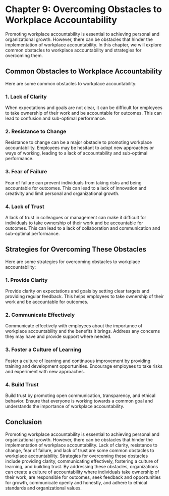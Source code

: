 Chapter 9: Overcoming Obstacles to Workplace Accountability
===========================================================

Promoting workplace accountability is essential to achieving personal and organizational growth. However, there can be obstacles that hinder the implementation of workplace accountability. In this chapter, we will explore common obstacles to workplace accountability and strategies for overcoming them.

Common Obstacles to Workplace Accountability
--------------------------------------------

Here are some common obstacles to workplace accountability:

### 1. Lack of Clarity

When expectations and goals are not clear, it can be difficult for employees to take ownership of their work and be accountable for outcomes. This can lead to confusion and sub-optimal performance.

### 2. Resistance to Change

Resistance to change can be a major obstacle to promoting workplace accountability. Employees may be hesitant to adopt new approaches or ways of working, leading to a lack of accountability and sub-optimal performance.

### 3. Fear of Failure

Fear of failure can prevent individuals from taking risks and being accountable for outcomes. This can lead to a lack of innovation and creativity and limit personal and organizational growth.

### 4. Lack of Trust

A lack of trust in colleagues or management can make it difficult for individuals to take ownership of their work and be accountable for outcomes. This can lead to a lack of collaboration and communication and sub-optimal performance.

Strategies for Overcoming These Obstacles
-----------------------------------------

Here are some strategies for overcoming obstacles to workplace accountability:

### 1. Provide Clarity

Provide clarity on expectations and goals by setting clear targets and providing regular feedback. This helps employees to take ownership of their work and be accountable for outcomes.

### 2. Communicate Effectively

Communicate effectively with employees about the importance of workplace accountability and the benefits it brings. Address any concerns they may have and provide support where needed.

### 3. Foster a Culture of Learning

Foster a culture of learning and continuous improvement by providing training and development opportunities. Encourage employees to take risks and experiment with new approaches.

### 4. Build Trust

Build trust by promoting open communication, transparency, and ethical behavior. Ensure that everyone is working towards a common goal and understands the importance of workplace accountability.

Conclusion
----------

Promoting workplace accountability is essential to achieving personal and organizational growth. However, there can be obstacles that hinder the implementation of workplace accountability. Lack of clarity, resistance to change, fear of failure, and lack of trust are some common obstacles to workplace accountability. Strategies for overcoming these obstacles include providing clarity, communicating effectively, fostering a culture of learning, and building trust. By addressing these obstacles, organizations can create a culture of accountability where individuals take ownership of their work, are responsible for outcomes, seek feedback and opportunities for growth, communicate openly and honestly, and adhere to ethical standards and organizational values.
